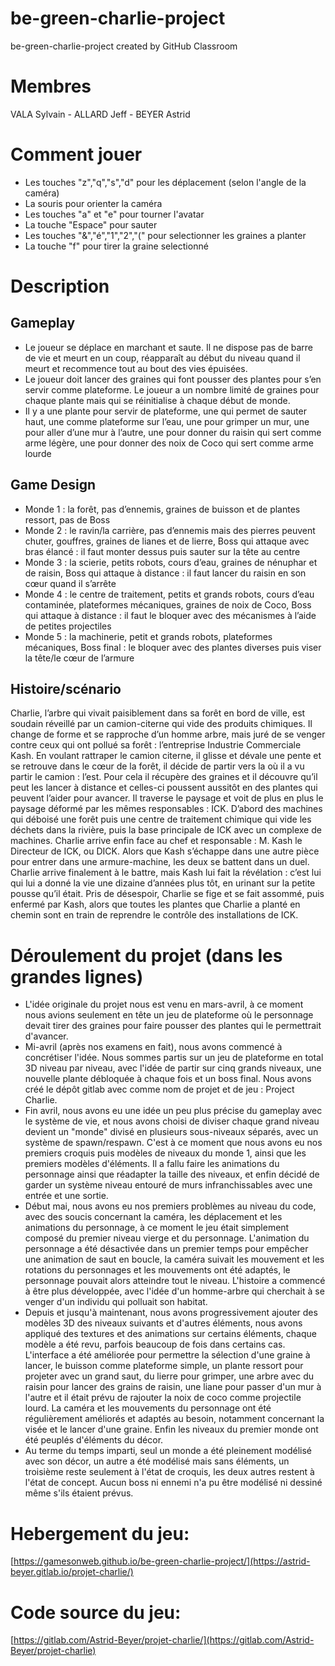 # be-green-charlie-project
be-green-charlie-project created by GitHub Classroom
# Membres
VALA Sylvain - ALLARD Jeff - BEYER Astrid
# Comment jouer
- Les touches "z","q","s","d" pour les déplacement (selon l'angle de la caméra)
- La souris pour orienter la caméra
- Les touches "a" et "e" pour tourner l'avatar
- La touche "Espace" pour sauter
- Les touches "&","é","1","2","(" pour selectionner les graines a planter
- La touche "f" pour tirer la graine selectionné
# Description
## Gameplay
- Le joueur se déplace en marchant et saute. Il ne dispose pas de barre de vie et meurt en un coup, réapparaît au début du niveau quand il meurt et recommence tout au bout des vies épuisées.
- Le joueur doit lancer des graines qui font pousser des plantes pour s’en servir comme plateforme. Le joueur a un nombre limité de graines pour chaque plante mais qui se réinitialise à chaque début de monde.
- Il y a une plante pour servir de plateforme, une qui permet de sauter haut, une comme plateforme sur l’eau, une pour grimper un mur, une pour aller d’une mur à l’autre, une pour donner du raisin qui sert comme arme légère, une pour donner des noix de Coco qui sert comme arme lourde
## Game Design
- Monde 1 : la forêt, pas d’ennemis, graines de buisson et de plantes ressort, pas de Boss
- Monde 2 : le ravin/la carrière, pas d’ennemis mais des pierres peuvent chuter, gouffres, graines de lianes et de lierre, Boss qui attaque avec bras élancé : il faut monter dessus puis sauter sur la tête au centre
- Monde 3 : la scierie, petits robots, cours d’eau, graines de nénuphar et de raisin, Boss qui attaque à distance : il faut lancer du raisin en son cœur quand il s’arrête
- Monde 4 : le centre de traitement, petits et grands robots, cours d’eau contaminée, plateformes mécaniques, graines de noix de Coco, Boss qui attaque à distance : il faut le bloquer avec des mécanismes à l’aide de petites projectiles 
- Monde 5 : la machinerie, petit et grands robots, plateformes mécaniques, Boss final : le bloquer avec des plantes diverses puis viser la tête/le cœur de l’armure
## Histoire/scénario
Charlie, l’arbre qui vivait paisiblement dans sa forêt en bord de ville, est soudain réveillé par un camion-citerne qui vide des produits chimiques. Il change de forme et se rapproche d’un homme arbre, mais juré de se venger contre ceux qui ont pollué sa forêt : l’entreprise Industrie Commerciale Kash.
En voulant rattraper le camion citerne, il glisse et dévale une pente et se retrouve dans le cœur de la forêt, il décide de partir vers la où il a vu partir le camion : l’est. Pour cela il récupère des graines et il découvre qu’il peut les lancer à distance et celles-ci poussent aussitôt en des plantes qui peuvent l’aider pour avancer.
Il traverse le paysage et voit de plus en plus le paysage déformé par les mêmes responsables : ICK. D’abord des machines qui déboisé une forêt puis une centre de traitement chimique qui vide les déchets dans la rivière, puis la base principale de ICK avec un complexe de machines.
Charlie arrive enfin face au chef et responsable : M. Kash le Directeur de ICK, ou DICK. Alors que Kash s’échappe dans une autre pièce pour entrer dans une armure-machine, les deux se battent dans un duel.
Charlie arrive finalement à le battre, mais Kash lui fait la révélation : c’est lui qui lui a donné la vie une dizaine d’années plus tôt, en urinant sur la petite pousse qu’il était. Pris de désespoir, Charlie se fige et se fait assommé, puis enfermé par Kash, alors que toutes les plantes que Charlie a planté en chemin sont en train de reprendre le contrôle des installations de ICK.
# Déroulement du projet (dans les grandes lignes)
- L'idée originale du projet nous est venu en mars-avril, à ce moment nous avions seulement en tête un jeu de plateforme où le personnage devait tirer des graines pour faire pousser des plantes qui le permettrait d'avancer.
- Mi-avril (après nos examens en fait), nous avons commencé à concrétiser l'idée. Nous sommes partis sur un jeu de plateforme en total 3D niveau par niveau, avec l'idée de partir sur cinq grands niveaux, une nouvelle plante débloquée à chaque fois et un boss final. Nous avons créé le dépôt gitlab avec comme nom de projet et de jeu : Project Charlie.
- Fin avril, nous avons eu une idée un peu plus précise du gameplay avec le système de vie, et nous avons choisi de diviser chaque grand niveau devient un "monde" divisé en plusieurs sous-niveaux séparés, avec un système de spawn/respawn. C'est à ce moment que nous avons eu nos premiers croquis puis modèles de niveaux du monde 1, ainsi que les premiers modèles d'éléments. Il a fallu faire les animations du personnage ainsi que réadapter la taille des niveaux, et enfin décidé de garder un système niveau entouré de murs infranchissables avec une entrée et une sortie. 
- Début mai, nous avons eu nos premiers problèmes au niveau du code, avec des soucis concernant la caméra, les déplacement et les animations du personnage, à ce moment le jeu était simplement composé du premier niveau vierge et du personnage. L'animation du personnage a été désactivée dans un premier temps pour empêcher une animation de saut en boucle, la caméra suivait les mouvement et les rotations du personnages et les mouvements ont été adaptés, le personnage pouvait alors atteindre tout le niveau. L'histoire a commencé à être plus développée, avec l'idée d'un homme-arbre qui cherchait à se venger d'un individu qui polluait son habitat.
- Depuis et jusqu'à maintenant, nous avons progressivement ajouter des modèles 3D des niveaux suivants et d'autres éléments, nous avons appliqué des textures et des animations sur certains éléments, chaque modèle a été revu, parfois beaucoup de fois dans certains cas. L'interface a été améliorée pour permettre la sélection d'une graine à lancer, le buisson comme plateforme simple, un plante ressort pour projeter avec un grand saut, du lierre pour grimper, une arbre avec du raisin pour lancer des grains de raisin, une liane pour passer d'un mur à l'autre et il était prévu de rajouter la noix de coco comme projectile lourd. La caméra et les mouvements du personnage ont été régulièrement améliorés et adaptés au besoin, notamment concernant la visée et le lancer d'une graine. Enfin les niveaux du premier monde ont été peuplés d'éléments du décor.
- Au terme du temps imparti, seul un monde a été pleinement modélisé avec son décor, un autre a été modélisé mais sans éléments, un troisième reste seulement à l'état de croquis, les deux autres restent à l'état de concept. Aucun boss ni ennemi n'a pu être modélisé ni dessiné même s'ils étaient prévus.
# Hebergement du jeu:
[https://gamesonweb.github.io/be-green-charlie-project/](https://astrid-beyer.gitlab.io/projet-charlie/)
# Code source du jeu:
[https://gitlab.com/Astrid-Beyer/projet-charlie/](https://gitlab.com/Astrid-Beyer/projet-charlie)
